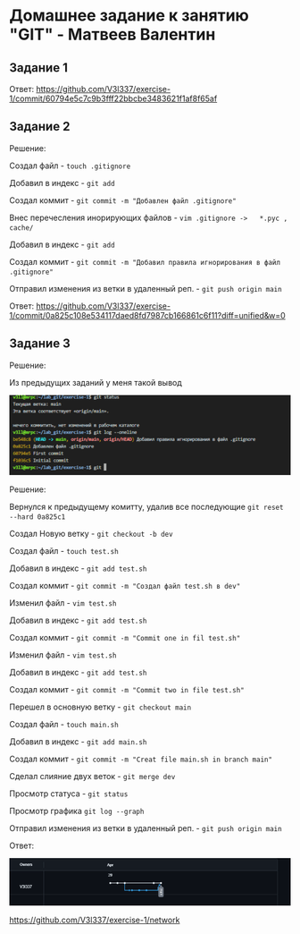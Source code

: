 # Домашнее задание к занятию "GIT" - Матвеев Валентин

## Задание 1
Ответ: <https://github.com/V3l337/exercise-1/commit/60794e5c7c9b3fff22bbcbe3483621f1af8f65af>

## Задание 2
Решение: 

Создал файл - `touch .gitignore`

Добавил в индекс - `git add`

Создал коммит - `git commit -m "Добавлен файл .gitignore"`

Внес перечесления инорирующих файлов - `vim .gitignore -> 	*.pyc , cache/`

Добавил в индекс - `git add`

Создал коммит - `git commit -m "Добавил правила игнорирования в файл .gitignore"`

Отправил изменения из ветки в удаленный реп. - `git push origin main`

Ответ: <https://github.com/V3l337/exercise-1/commit/0a825c108e534117daed8fd7987cb166861c6f11?diff=unified&w=0>

## Задание 3
Решение:

Из предыдущих заданий у меня такой вывод

![Скриншот-1](https://github.com/V3l337/exercise-1/blob/main/1.png)

Решение: 

Вернулся к предыдущему комитту, удалив все последующие `git reset --hard 0a825c1`

Создал Новую ветку - `git checkout -b dev`

Создал файл - `touch test.sh`

Добавил в индекс - `git add test.sh`

Создал коммит - `git commit -m "Создал файл test.sh в dev"`

Изменил файл - `vim test.sh`

Добавил в индекс - `git add test.sh` 

Создал коммит - `git commit -m "Commit one in fil test.sh"`

Изменил файл - `vim test.sh`

Добавил в индекс - `git add test.sh` 

Создал коммит - `git commit -m "Commit two in file test.sh"`

Перешел в основную ветку - `git checkout main`

Создал файл - `touch main.sh`

Добавил в индекс - `git add main.sh`

Создал коммит - `git commit -m "Creat file main.sh in branch main"`

Сделал слияние двух веток - `git merge dev`

Просмотр статуса - `git status`

Просмотр графика `git log --graph `

Отправил изменения из ветки в удаленный реп. - `git push origin main `

Ответ: 

![Скриншот-1](https://github.com/V3l337/exercise-1/blob/main/2.png)

<https://github.com/V3l337/exercise-1/network>
